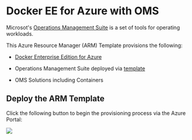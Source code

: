 # Docker EE for Azure with OMS

Microsot's [Operations Management Suite](https://www.microsoft.com/en-us/cloud-platform/operations-management-suite) is a set of tools for operating workloads.  

This Azure Resource Manager (ARM) Template provisions the following:

* [Docker Enterprise Edition for Azure](https://docs.docker.com/datacenter/install/azure/)

* Operations Management Suite deployed via [template](https://github.com/Azure/azure-quickstart-templates/tree/master/oms-all-deploy)

* OMS Solutions including Containers

## Deploy the ARM Template

Click the following button to begin the provisioning process via the Azure Portal:

<a href="https://portal.azure.com/#create/Microsoft.Template/uri/https%3A%2F%2Fraw.githubusercontent.com%2Fstevenfollis%2Fshipyard%2Fmaster%2Foms%2Fazuredeploy.json" target="_blank">
    <img src="http://azuredeploy.net/deploybutton.png"/>
</a>